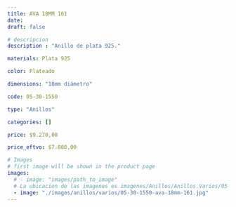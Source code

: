 ```yaml
---
title: AVA 18MM 161
date: 
draft: false

# descripcion
description : "Anillo de plata 925."

materials: Plata 925

color: Plateado

dimensions: "18mm diámetro"

code: 05-30-1550

type: "Anillos"

categories: []

price: $9.270,00

price_eftvo: $7.880,00

# Images
# first image will be shown in the product page
images:
  # - image: "images/path_to_image"
  # La ubicacion de las imagenes es imagenes/Anillos/Anillos.Varios/05-30-1550-ava-18mm-161
  - image: "./images/anillos/varios/05-30-1550-ava-18mm-161.jpg"
---
```

